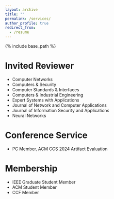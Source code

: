 ```yaml
---
layout: archive
title: ""
permalink: /services/
author_profile: true
redirect_from:
  - /resume
---
```


{% include base_path %}

# Invited Reviewer
* Computer Networks
* Computers & Security
* Computer Standards & Interfaces
* Computers & Industrial Engineering
* Expert Systems with Applications
* Journal of Network and Computer Applications
* Journal of Information Security and Applications
* Neural Networks

# Conference Service
* PC Member, ACM CCS 2024 Artifact Evaluation 

# Membership
* IEEE Graduate Student Member<br /> 
* ACM Student Member<br /> 
* CCF Member<br /> 



<!-- # Intership -->


  
